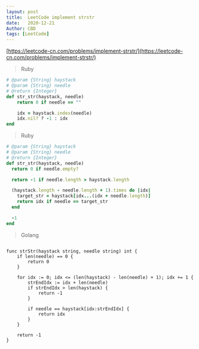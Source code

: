 ```yaml
---
layout: post
title:  LeetCode implement strstr
date:   2020-12-21
Author: CBD
tags: [LeetCode]
---
```


[https://leetcode-cn.com/problems/implement-strstr/](https://leetcode-cn.com/problems/implement-strstr/)

> Ruby

```ruby
# @param {String} haystack
# @param {String} needle
# @return {Integer}
def str_str(haystack, needle)
    return 0 if needle == ""

    idx = haystack.index(needle)
    idx.nil? ? -1 : idx
end
```

> Ruby

```ruby
# @param {String} haystack
# @param {String} needle
# @return {Integer}
def str_str(haystack, needle)
  return 0 if needle.empty?

  return -1 if needle.length > haystack.length

  (haystack.length - needle.length + 1).times do |idx|
    target_str = haystack[idx...(idx + needle.length)]
    return idx if needle == target_str
  end

  -1
end
```

> Golang

```golang

func strStr(haystack string, needle string) int {
	if len(needle) == 0 {
		return 0
	}

	for idx := 0; idx <= (len(haystack) - len(needle) + 1); idx += 1 {
		strEndIdx := idx + len(needle)
		if strEndIdx > len(haystack) {
			return -1
		}

		if needle == haystack[idx:strEndIdx] {
			return idx
		}
	}

	return -1
}

```
